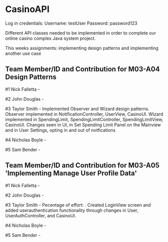 # CasinoAPI
Log in credentials:
Username: testUser
Password: password123

Different API classes needed to be implemented in order to complete our online casino complex Java system project.

This weeks assignments: implementing design patterns and implementing another use case

## Team Member/ID and Contribution for M03-A04 Design Patterns

#1 Nick Falletta - 

#2 John Douglas - 

#3 Taylor Smith - Implemented Observer and Wizard design patterns. Observer implemented in NotificationController, UserView, CasinoUI. Wizard implemented in SpendingLimit, SpendingLimitController, SpendingLimitView, CasinoUI. Changes seen in UI, in Set Spending Limit Panel on the Mainview and in User Settings, opting in and out of notfications

#4 Nicholas Boyle - 

#5 Sam Bender -

## Team Member/ID and Contribution for M03-A05 'Implementing Manage User Profile Data'

#1 Nick Falletta - 

#2 John Douglas - 

#3 Taylor Smith - Pecentage of effort: . Created LoginView screen and added userauthentication functionality through changes in User, UserAuthController, and CasinoUI.

#4 Nicholas Boyle - 

#5 Sam Bender -
